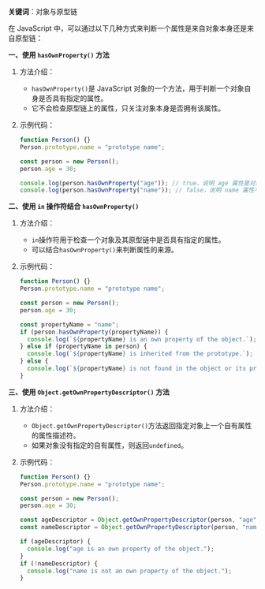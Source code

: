 **关键词**：对象与原型链

在 JavaScript 中，可以通过以下几种方式来判断一个属性是来自对象本身还是来自原型链：

**一、使用 `hasOwnProperty()` 方法**

1. 方法介绍：

   - `hasOwnProperty()`是 JavaScript 对象的一个方法，用于判断一个对象自身是否具有指定的属性。
   - 它不会检查原型链上的属性，只关注对象本身是否拥有该属性。

2. 示例代码：

   ```javascript
   function Person() {}
   Person.prototype.name = "prototype name";

   const person = new Person();
   person.age = 30;

   console.log(person.hasOwnProperty("age")); // true，说明 age 属性是对象本身的属性
   console.log(person.hasOwnProperty("name")); // false，说明 name 属性不在对象本身，而是在原型链上
   ```

**二、使用 `in` 操作符结合 `hasOwnProperty()`**

1. 方法介绍：

   - `in`操作符用于检查一个对象及其原型链中是否具有指定的属性。
   - 可以结合`hasOwnProperty()`来判断属性的来源。

2. 示例代码：

   ```javascript
   function Person() {}
   Person.prototype.name = "prototype name";

   const person = new Person();
   person.age = 30;

   const propertyName = "name";
   if (person.hasOwnProperty(propertyName)) {
     console.log(`${propertyName} is an own property of the object.`);
   } else if (propertyName in person) {
     console.log(`${propertyName} is inherited from the prototype.`);
   } else {
     console.log(`${propertyName} is not found in the object or its prototype.`);
   }
   ```

**三、使用 `Object.getOwnPropertyDescriptor()` 方法**

1. 方法介绍：

   - `Object.getOwnPropertyDescriptor()`方法返回指定对象上一个自有属性的属性描述符。
   - 如果对象没有指定的自有属性，则返回`undefined`。

2. 示例代码：

   ```javascript
   function Person() {}
   Person.prototype.name = "prototype name";

   const person = new Person();
   person.age = 30;

   const ageDescriptor = Object.getOwnPropertyDescriptor(person, "age");
   const nameDescriptor = Object.getOwnPropertyDescriptor(person, "name");

   if (ageDescriptor) {
     console.log("age is an own property of the object.");
   }
   if (!nameDescriptor) {
     console.log("name is not an own property of the object.");
   }
   ```
